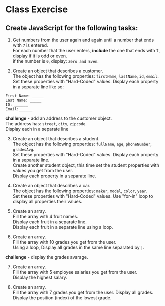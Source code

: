 # Class Exercise

## Create JavaScript for the following tasks:

1. Get numbers from the user again and again until a number that ends with `7` is entered.  
   For each number that the user enters, **include** the one that ends with `7`,  
   display if it is odd or even.  
   if the number is `0`, display: `Zero and Even`.

2. Create an object that describes a customer.  
   The object has the following properties: `firstName`, `lastName`, `id`, `email`.  
   Set these properties with "Hard-Coded" values.
   Display each property in a separate line like so:

```
First Name: _____
Last Name: _____
ID: ______
Email:______
```

**challenge** - add an address to the customer object.  
The address has: `street`, `city`, `zipcode`.  
Display each in a separate line

3. Create an object that describes a student.  
   The object has the following properties: `fullName`, `age`, `phoneNumber`, `gradesAvg`.  
   Set these properties with "Hard-Coded" values.
   Display each property in a separate line.  
   Create another student object, this time set the student properties with values you get from the user.  
   Display each property in a separate line.

4. Create an object that describes a car.  
   The object has the following properties: `maker`, `model`, `color`, `year`.  
   Set these properties with "Hard-Coded" values.
   Use "for-in" loop to display all properties their values.

5. Create an array.  
   Fill the array with 4 fruit names.  
   Display each fruit in a separate line.  
   Display each fruit in a separate line using a loop.

6. Create an array.  
   Fill the array with 10 grades you get from the user.  
   Using a loop, Display all grades in the same line separated by `|`.

**challenge** - display the grades avarage.

7. Create an array.  
   Fill the array with 5 employee salaries you get from the user.  
   Display the highest salary.

8. Create an array.  
   Fill the array with 7 grades you get from the user.
   Display all grades.  
   Display the position (index) of the lowest grade.
